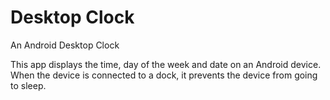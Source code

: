 # Desktop Clock
An Android Desktop Clock

This app displays the time, day of the week and date on an Android device. When the device is connected to a dock, it prevents the device from going to sleep.
